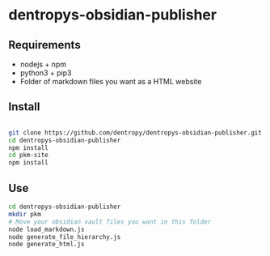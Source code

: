 # dentropys-obsidian-publisher

## Requirements

* nodejs + npm
* python3 + pip3
* Folder of markdown files you want as a HTML website

## Install

``` bash

git clone https://github.com/dentropy/dentropys-obsidian-publisher.git
cd dentropys-obsidian-publisher
npm install
cd pkm-site
npm install

```

## Use

``` bash
cd dentropys-obsidian-publisher
mkdir pkm
# Move your obsidian vault files you want in this folder
node load_markdown.js
node generate_file_hierarchy.js
node generate_html.js

```
